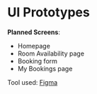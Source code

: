 # UI Prototypes

**Planned Screens**:
- Homepage
- Room Availability page
- Booking form
- My Bookings page

Tool used: [Figma](https://figma.com)  
